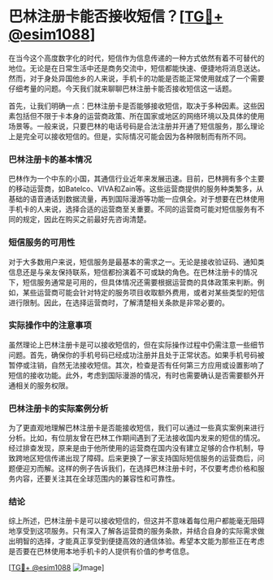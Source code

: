 # 巴林注册卡能否接收短信？[[TG💪+ @esim1088](https://t.me/s/esim1088)]

在当今这个高度数字化的时代，短信作为信息传递的一种方式依然有着不可替代的地位。无论是在日常生活中还是商务交流中，短信都能快速、便捷地将消息送达。然而，对于身处异国他乡的人来说，手机卡的功能是否能正常使用就成了一个需要仔细考量的问题。今天我们就来聊聊巴林注册卡能否接收短信这一话题。

首先，让我们明确一点：巴林注册卡是否能够接收短信，取决于多种因素。这些因素包括但不限于卡本身的运营商政策、所在国家或地区的网络环境以及具体的使用场景等。一般来说，只要巴林的电话号码是合法注册并开通了短信服务，那么理论上是完全可以接收短信的。但是，实际情况可能会因为各种限制而有所不同。

### 巴林注册卡的基本情况

巴林作为一个中东的小国，其通信行业近年来发展迅速。目前，巴林拥有多个主要的移动运营商，如Batelco、VIVA和Zain等。这些运营商提供的服务种类繁多，从基础的语音通话到数据流量，再到国际漫游等功能一应俱全。对于想要在巴林使用手机卡的人来说，选择合适的运营商至关重要。不同的运营商可能对短信服务有不同的规定，因此在购买之前最好先咨询清楚。

### 短信服务的可用性

对于大多数用户来说，短信服务是最基本的需求之一。无论是接收验证码、通知类信息还是与亲友保持联系，短信都扮演着不可或缺的角色。在巴林注册卡的情况下，短信服务通常是可用的，但具体情况还需要根据运营商的具体政策来判断。例如，某些运营商可能会针对特定的服务项目收取额外费用，或者对某些类型的短信进行限制。因此，在选择运营商时，了解清楚相关条款是非常必要的。

### 实际操作中的注意事项

虽然理论上巴林注册卡是可以接收短信的，但在实际操作过程中仍需注意一些细节问题。首先，确保你的手机号码已经成功注册并且处于正常状态。如果手机号码被暂停或注销，自然无法接收短信。其次，检查是否有任何第三方应用或设置影响了短信的接收功能。此外，考虑到国际漫游的情况，有时也需要确认是否需要额外开通相关的服务权限。

### 巴林注册卡的实际案例分析

为了更直观地理解巴林注册卡是否能接收短信，我们可以通过一些真实案例来进行分析。比如，有位朋友曾在巴林工作期间遇到了无法接收国内发来的短信的情况。经过排查发现，原来是由于他所使用的运营商在国内没有建立足够的合作机制，导致跨地区短信传递出现了障碍。后来更换了一家支持国际短信服务的运营商后，问题便迎刃而解。这样的例子告诉我们，在选择巴林注册卡时，不仅要考虑价格和服务内容，还要关注其在全球范围内的兼容性和可靠性。

### 结论

综上所述，巴林注册卡是可以接收短信的，但这并不意味着每位用户都能毫无阻碍地享受到这项服务。只有深入了解各运营商的服务条款，并结合自身的实际需求做出明智的选择，才能真正享受到便捷高效的通信体验。希望本文能为那些正在考虑是否要在巴林使用本地手机卡的人提供有价值的参考信息。

[[TG💪+ @esim1088](https://t.me/s/esim1088) ![Image](https://i.postimg.cc/4NQfJmqS/Snipaste-2025-05-13-00-14-12.png)]